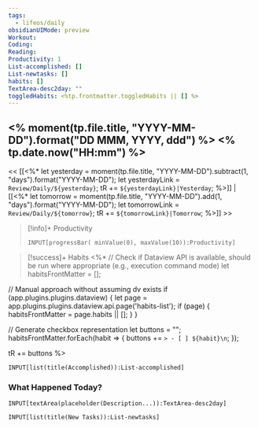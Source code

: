 ```yaml
---
tags:
  - lifeos/daily
obsidianUIMode: preview
Workout: 
Coding: 
Reading: 
Productivity: 1
List-accomplished: []
List-newtasks: []
habits: []
TextArea-desc2day: ""
toggledHabits: <%tp.frontmatter.toggledHabits || [] %>
---
```


## <% moment(tp.file.title, "YYYY-MM-DD").format("DD MMM, YYYY, ddd") %> <% tp.date.now("HH:mm") %>

<< [[<%* 
let yesterday = moment(tp.file.title, "YYYY-MM-DD").subtract(1, "days").format("YYYY-MM-DD");
let yesterdayLink = `Review/Daily/${yesterday}`;
tR += `${yesterdayLink}|Yesterday`;
%>]] | [[<%*
let tomorrow = moment(tp.file.title, "YYYY-MM-DD").add(1, "days").format("YYYY-MM-DD");
let tomorrowLink = `Review/Daily/${tomorrow}`;
tR += `${tomorrowLink}|Tomorrow`;
%>]] >>


> [!info]+ Productivity
> ```meta-bind
> INPUT[progressBar( minValue(0), maxValue(10)):Productivity]
> ```

> [!success]+ Habits
<%*
// Check if Dataview API is available, should be run where appropriate (e.g., execution command mode)
let habitsFrontMatter = [];

// Manual approach without assuming dv exists
if (app.plugins.plugins.dataview) {
  let page = app.plugins.plugins.dataview.api.page('habits-list');
  if (page) {
    habitsFrontMatter = page.habits || [];
  }
}

// Generate checkbox representation
let buttons = "";
habitsFrontMatter.forEach(habit => {
  buttons += `> - [ ] ${habit}\n`;
});

tR += buttons
%>

```meta-bind
INPUT[list(title(Accomplished)):List-accomplished]
```


### What Happened Today?
```meta-bind
INPUT[textArea(placeholder(Description...)):TextArea-desc2day]
```


```meta-bind
INPUT[list(title(New Tasks)):List-newtasks]
```


